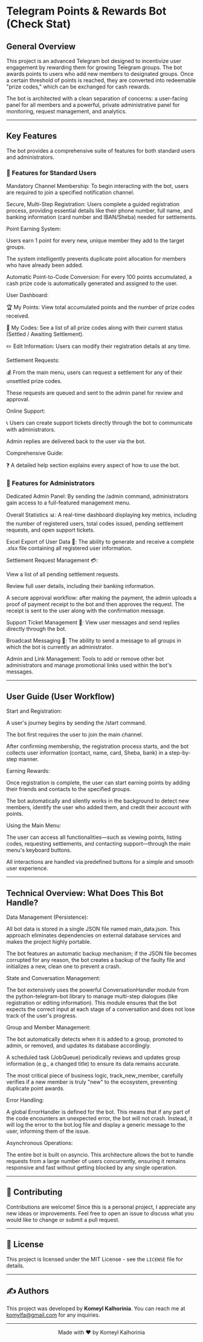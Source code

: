 # Telegram Points & Rewards Bot (Check Stat)

## General Overview
This project is an advanced Telegram bot designed to incentivize user engagement by rewarding them for growing Telegram groups. The bot awards points to users who add new members to designated groups. Once a certain threshold of points is reached, they are converted into redeemable "prize codes," which can be exchanged for cash rewards.

The bot is architected with a clean separation of concerns: a user-facing panel for all members and a powerful, private administrative panel for monitoring, request management, and analytics.

---

## Key Features

The bot provides a comprehensive suite of features for both standard users and administrators.

### 💎 Features for Standard Users
Mandatory Channel Membership: To begin interacting with the bot, users are required to join a specified notification channel.

Secure, Multi-Step Registration: Users complete a guided registration process, providing essential details like their phone number, full name, and banking information (card number and IBAN/Sheba) needed for settlements.

Point Earning System:

Users earn 1 point for every new, unique member they add to the target groups.

The system intelligently prevents duplicate point allocation for members who have already been added.

Automatic Point-to-Code Conversion: For every 100 points accumulated, a cash prize code is automatically generated and assigned to the user.

User Dashboard:

🏆 My Points: View total accumulated points and the number of prize codes received.

🎫 My Codes: See a list of all prize codes along with their current status (Settled / Awaiting Settlement).

✏️ Edit Information: Users can modify their registration details at any time.

Settlement Requests:

💰 From the main menu, users can request a settlement for any of their unsettled prize codes.

These requests are queued and sent to the admin panel for review and approval.

Online Support:

📞 Users can create support tickets directly through the bot to communicate with administrators.

Admin replies are delivered back to the user via the bot.

Comprehensive Guide:

❓ A detailed help section explains every aspect of how to use the bot.

### 👑 Features for Administrators

Dedicated Admin Panel: By sending the /admin command, administrators gain access to a full-featured management menu.

Overall Statistics 📊: A real-time dashboard displaying key metrics, including the number of registered users, total codes issued, pending settlement requests, and open support tickets.

Excel Export of User Data 📄: The ability to generate and receive a complete .xlsx file containing all registered user information.

Settlement Request Management 💳:

View a list of all pending settlement requests.

Review full user details, including their banking information.

A secure approval workflow: after making the payment, the admin uploads a proof of payment receipt to the bot and then approves the request. The receipt is sent to the user along with the confirmation message.

Support Ticket Management 📮: View user messages and send replies directly through the bot.

Broadcast Messaging 📢: The ability to send a message to all groups in which the bot is currently an administrator.

Admin and Link Management: Tools to add or remove other bot administrators and manage promotional links used within the bot's messages.

---

## User Guide (User Workflow)

Start and Registration:

A user's journey begins by sending the /start command.

The bot first requires the user to join the main channel.

After confirming membership, the registration process starts, and the bot collects user information (contact, name, card, Sheba, bank) in a step-by-step manner.

Earning Rewards:

Once registration is complete, the user can start earning points by adding their friends and contacts to the specified groups.

The bot automatically and silently works in the background to detect new members, identify the user who added them, and credit their account with points.

Using the Main Menu:

The user can access all functionalities—such as viewing points, listing codes, requesting settlements, and contacting support—through the main menu's keyboard buttons.

All interactions are handled via predefined buttons for a simple and smooth user experience.

---

## Technical Overview: What Does This Bot Handle?

Data Management (Persistence):

All bot data is stored in a single JSON file named main_data.json. This approach eliminates dependencies on external database services and makes the project highly portable.

The bot features an automatic backup mechanism; if the JSON file becomes corrupted for any reason, the bot creates a backup of the faulty file and initializes a new, clean one to prevent a crash.

State and Conversation Management:

The bot extensively uses the powerful ConversationHandler module from the python-telegram-bot library to manage multi-step dialogues (like registration or editing information). This module ensures that the bot expects the correct input at each stage of a conversation and does not lose track of the user's progress.

Group and Member Management:

The bot automatically detects when it is added to a group, promoted to admin, or removed, and updates its database accordingly.

A scheduled task (JobQueue) periodically reviews and updates group information (e.g., a changed title) to ensure its data remains accurate.

The most critical piece of business logic, track_new_member, carefully verifies if a new member is truly "new" to the ecosystem, preventing duplicate point awards.

Error Handling:

A global ErrorHandler is defined for the bot. This means that if any part of the code encounters an unexpected error, the bot will not crash. Instead, it will log the error to the bot.log file and display a generic message to the user, informing them of the issue.

Asynchronous Operations:

The entire bot is built on asyncio. This architecture allows the bot to handle requests from a large number of users concurrently, ensuring it remains responsive and fast without getting blocked by any single operation.

---

## 🤝 Contributing

Contributions are welcome! Since this is a personal project, I appreciate any new ideas or improvements. Feel free to open an issue to discuss what you would like to change or submit a pull request.

---

## 📜 License

This project is licensed under the MIT License - see the `LICENSE` file for details.

---

## ✍️ Authors

This project was developed by **Komeyl Kalhorinia**. You can reach me at [komylfa@gmail.com](mailto:komylfa@gmail.com) for any inquiries.

---

<p align="center">
  Made with ❤️ by Komeyl Kalhorinia
</p>